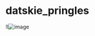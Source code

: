 ﻿# datskie_pringles
!l![image](https://user-images.githubusercontent.com/72812832/166822170-6a010295-b48b-4ea7-b3b0-f3236bb3aa74.png)

